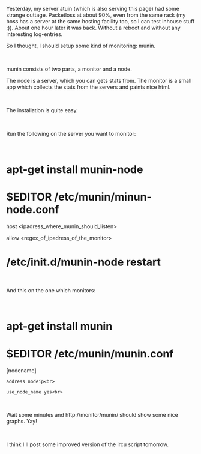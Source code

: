 <html><body><p>Yesterday, my server atuin (which is also serving this page) had some strange outtage. Packetloss at about 90%, even from the same rack (my boss has a server at the same hosting facility too, so I can test inhouse stuff ;)). About one hour later it was back. Without a reboot and without any interesting log-entries.<br>

So I thought, I should setup some kind of monitoring: munin.<br>

<br>

munin consists of two parts, a monitor and a node.<br>

The node is a server, which you can gets stats from. The monitor is a small app which collects the stats from the servers and paints nice html.<br>

<br>

The installation is quite easy.<br>

<br>

Run the following on the server you want to monitor:<br>

<br>

# apt-get install munin-node<br>

# $EDITOR /etc/munin/minun-node.conf<br>

host &lt;ipadress_where_munin_should_listen&gt;<br>

allow &lt;regex_of_ipadress_of_the_monitor&gt;<br>

# /etc/init.d/munin-node restart<br>

<br>

And this on the one which monitors:<br>

<br>

# apt-get install munin<br>

# $EDITOR /etc/munin/munin.conf<br>

[nodename]<br>

    address nodeip<br>

    use_node_name yes<br>

<br>

Wait some minutes and http://monitor/munin/ should show some nice graphs. Yay!<br>

<br>

I think I'll post some improved version of the ircu script tomorrow.</p></body></html>